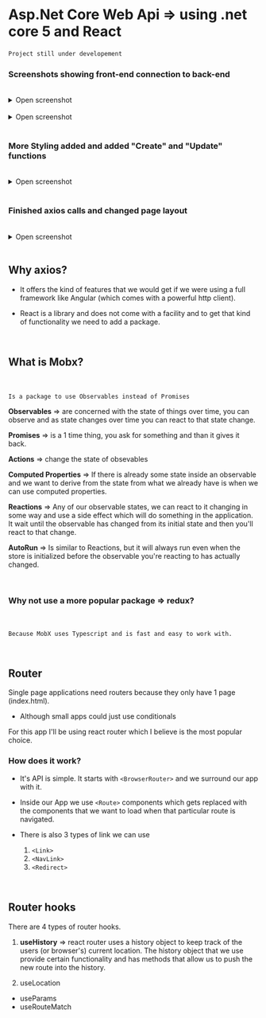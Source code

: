 # Asp.Net Core Web Api => using .net core 5 and React
```css
Project still under developement
```

### Screenshots showing front-end connection to back-end

<br/>

<details>
  <summary>Open screenshot</summary>


  !["screenshot description"](./screenshots/2022-03-18%20(1).png)
</details>

<br/>

<details>
  <summary>Open screenshot</summary>

  !["screenshot description"](./screenshots/2022-03-18.png)
</details>

<br/>

### More Styling added and added "Create" and "Update" functions

<br/>

<details>
  <summary>Open screenshot</summary>
  
  !['screenshot description'](./screenshots/2022-03-20.png)
</details>

<br/>

### Finished axios calls and changed page layout

<br/>

<details>
  <summary>Open screenshot</summary>
  
  ![screendshot description'](./screenshots/2022-03-22.png)
</details>

<br/>

## Why axios?

- It offers the kind of features that we would get if we were using a full framework like Angular (which comes with a powerful http client). 

- React is a library and does not come with a facility and to get that kind of functionality we need to add a package.

<br/>

## What is Mobx?
<br/>

```
Is a package to use Observables instead of Promises 
```

<b>Observables</b> => are concerned with the state of things over time, you can observe and as state changes over time you can react to that state change.


<b>Promises</b> => is a 1 time thing, you ask for something and than it gives it back.

<b>Actions</b> => change the state of obsevables

<b>Computed Properties</b> => If there is already some state inside an observable and we want to derive from the state from what we already have is when we can use computed properties.

<b>Reactions</b> => Any of our observable states, we can react to it changing in some way and use a side effect which will do something in the application. It wait until the observable has changed from its initial state and then you'll react to that change.

<b>AutoRun</b> => Is similar to Reactions, but it will always run even when the store is initialized before the observable you're reacting to has actually changed.

<br />

### Why not use a more popular package => redux?
<br/>

```
Because MobX uses Typescript and is fast and easy to work with.
```

<br/>

## Router

Single page applications need routers because they only have 1 page (index.html).

- Although small apps could just use conditionals

For this app I'll be using react router which I believe is the most popular choice.

### How does it work?

- It's API is simple. It starts with ```<BrowserRouter>``` and we surround our app with it.

- Inside our App we use ```<Route>``` components which gets replaced with the components that we want to load when that particular route is navigated.

- There is also 3 types of link we can use

  1. ```<Link>``` 
  2. ```<NavLink>```
  3. ```<Redirect>``` 

<br/>

## Router hooks

There are 4 types of router hooks.

1. <b>useHistory</b> => react router uses a history object to keep track of the users (or browser's) current location. The history object that we use provide certain functionality and has methods that allow us to push the new route into the history.

2. useLocation
- useParams
- useRouteMatch

